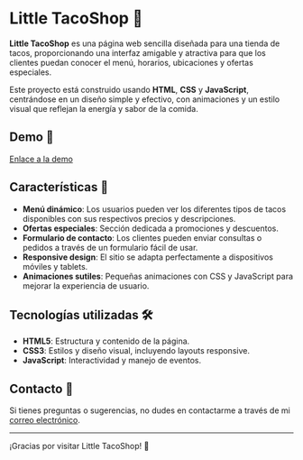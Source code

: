 # Little TacoShop 🌮

**Little TacoShop** es una página web sencilla diseñada para una tienda de tacos, proporcionando una interfaz amigable y atractiva para que los clientes puedan conocer el menú, horarios, ubicaciones y ofertas especiales. 

Este proyecto está construido usando **HTML**, **CSS** y **JavaScript**, centrándose en un diseño simple y efectivo, con animaciones y un estilo visual que reflejan la energía y sabor de la comida.

## Demo 🚀

[Enlace a la demo](https://manurubik.github.io/Web-TacoShop/)

## Características 🎉

- **Menú dinámico**: Los usuarios pueden ver los diferentes tipos de tacos disponibles con sus respectivos precios y descripciones.
- **Ofertas especiales**: Sección dedicada a promociones y descuentos.
- **Formulario de contacto**: Los clientes pueden enviar consultas o pedidos a través de un formulario fácil de usar.
- **Responsive design**: El sitio se adapta perfectamente a dispositivos móviles y tablets.
- **Animaciones sutiles**: Pequeñas animaciones con CSS y JavaScript para mejorar la experiencia de usuario.

## Tecnologías utilizadas 🛠️

- **HTML5**: Estructura y contenido de la página.
- **CSS3**: Estilos y diseño visual, incluyendo layouts responsive.
- **JavaScript**: Interactividad y manejo de eventos.

## Contacto 📧

Si tienes preguntas o sugerencias, no dudes en contactarme a través de mi [correo electrónico](mailto:manuelprietodeanton@gmail.com).

---

¡Gracias por visitar Little TacoShop! 🌮
